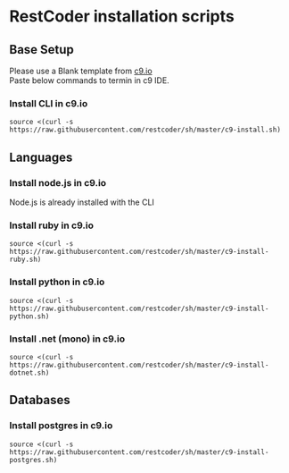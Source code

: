 # RestCoder installation scripts

## Base Setup

Please use a Blank template from [c9.io](https://c9.io)  
Paste below commands to termin in c9 IDE.

### Install CLI in c9.io
`source <(curl -s https://raw.githubusercontent.com/restcoder/sh/master/c9-install.sh)`

## Languages

### Install node.js in c9.io
Node.js is already installed with the CLI

### Install ruby in c9.io
`source <(curl -s https://raw.githubusercontent.com/restcoder/sh/master/c9-install-ruby.sh)`

### Install python in c9.io
`source <(curl -s https://raw.githubusercontent.com/restcoder/sh/master/c9-install-python.sh)`

### Install .net (mono) in c9.io
`source <(curl -s https://raw.githubusercontent.com/restcoder/sh/master/c9-install-dotnet.sh)`

## Databases
### Install postgres in c9.io
`source <(curl -s https://raw.githubusercontent.com/restcoder/sh/master/c9-install-postgres.sh)`
